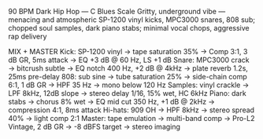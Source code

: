 90 BPM Dark Hip Hop — C Blues Scale
Gritty, underground vibe — menacing and atmospheric
SP-1200 vinyl kicks, MPC3000 snares, 808 sub; chopped soul samples, dark piano stabs; minimal vocal chops, aggressive rap delivery

MIX + MASTER
Kick: SP-1200 vinyl → tape saturation 35% → Comp 3:1, 3 dB GR, 5ms attack → EQ +3 dB @ 60 Hz, LS +1 dB
Snare: MPC3000 crack → bitcrush subtle → EQ notch 400 Hz, +2 dB @ 4kHz → plate reverb 1.2s, 25ms pre-delay
808: sub sine → tube saturation 25% → side-chain comp 6:1, 1 dB GR → HPF 35 Hz → mono below 120 Hz
Samples: vinyl crackle → LPF 8kHz, 12dB slope → stereo delay 1/16, 15% wet, HC 6kHz
Piano: dark stabs → chorus 8% wet → EQ mid cut 350 Hz, +1 dB @ 2kHz → compression 4:1, 8ms attack
Hi-hats: 909 OH → HPF 8kHz → stereo spread 40% → light comp 2:1
Master: tape emulation → multi-band comp → Pro-L2 Vintage, 2 dB GR → -8 dBFS target → stereo imaging